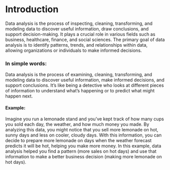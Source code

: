 #  Introduction<br>
Data analysis is the process of inspecting, cleaning, transforming, and modeling data to discover useful information, draw conclusions, and support decision-making.
It plays a crucial role in various fields such as business, healthcare, finance, and social sciences. 
The primary goal of data analysis is to identify patterns, trends, and relationships within data, allowing organizations or individuals to make informed decisions.
### In simple words:
Data analysis is the process of examining, cleaning, transforming, and modeling data to discover useful information, make informed decisions, and support conclusions. 
It’s like being a detective who looks at different pieces of information to understand what’s happening or to predict what might happen next.

#### Example:
Imagine you run a lemonade stand and you’ve kept track of how many cups you sold each day, the weather, and how much money you made. 
By analyzing this data, you might notice that you sell more lemonade on hot, sunny days and less on cooler, cloudy days.
With this information, you can decide to prepare more lemonade on days when the weather forecast predicts it will be hot, helping you make more money.
In this example, data analysis helped you find a pattern (more sales on hot days) and use that information to make a better business decision (making more lemonade on hot days).
